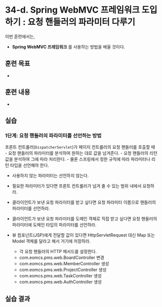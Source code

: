 # 34-d. Spring WebMVC 프레임워크 도입하기 : 요청 핸들러의 파라미터 다루기


이번 훈련에서는,
- **Spring WebMVC 프레임워크** 를 사용하는 방법을 배울 것이다.

## 훈련 목표
- 
 
## 훈련 내용
-

## 실습 

### 1단계: 요청 핸들러의 파라미터를 선언하는 방법

프론트 컨트롤러(`DispatcherServlet`)가 페이지 컨트롤러의 요청 핸들러를 호출할 때
    - 요청 핸들러의 파라미터를 분석하여 원하는 대로 값을 넘겨준다.
    - 요청 핸들러의 리턴 값을 분석하여 그에 따라 처리한다.
    - 물론 스프링에서 정한 규칙에 따라 파라미터나 리턴 타입을 선언해야 한다.
    
- 사용하지 않는 파라미터는 선언하지 않는다.
- 필요한 파라미터가 있다면 프론트 컨트롤러가 넘겨 줄 수 있는 범위 내에서 요청하라.
- 클라이언트가 보낸 요청 파라미터를 받고 싶다면 요청 파라미터 이름으로 핸들러의 파라미터를 선언하라.
- 클라이언트가 보낸 요청 파라미터를 도메인 객체로 직접 받고 싶다면 요청 핸들러의 파라미터에 도메인 타입의 파라미터를 선언하라.
- 뷰 컴포넌트(JSP)에게 전달할 값이 있다면 HttpServletRequest 대신 Map 또는 Model 객체를 달라고 해서 거기에 저장하라.

    - 각 요청 핸들러의 HTTP 메서드를 설정한다.
    - com.eomcs.pms.web.BoardController 변경
    - com.eomcs.pms.web.MemberController 생성
    - com.eomcs.pms.web.ProjectController 생성
    - com.eomcs.pms.web.TaskController 생성
    - com.eomcs.pms.web.AuthController 생성

## 실습 결과


